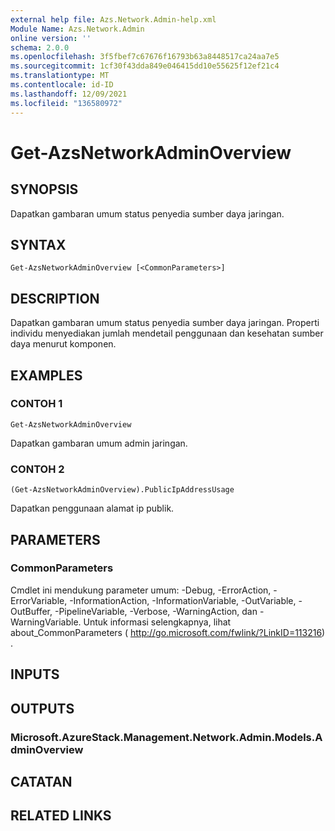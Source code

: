 ```yaml
---
external help file: Azs.Network.Admin-help.xml
Module Name: Azs.Network.Admin
online version: ''
schema: 2.0.0
ms.openlocfilehash: 3f5fbef7c67676f16793b63a8448517ca24aa7e5
ms.sourcegitcommit: 1cf30f43dda849e046415dd10e55625f12ef21c4
ms.translationtype: MT
ms.contentlocale: id-ID
ms.lasthandoff: 12/09/2021
ms.locfileid: "136580972"
---
```

# Get-AzsNetworkAdminOverview

## SYNOPSIS
Dapatkan gambaran umum status penyedia sumber daya jaringan.

## SYNTAX

```
Get-AzsNetworkAdminOverview [<CommonParameters>]
```

## DESCRIPTION
Dapatkan gambaran umum status penyedia sumber daya jaringan. Properti individu menyediakan jumlah mendetail penggunaan dan kesehatan sumber daya menurut komponen.

## EXAMPLES

### CONTOH 1
```
Get-AzsNetworkAdminOverview
```

Dapatkan gambaran umum admin jaringan.

### CONTOH 2
```
(Get-AzsNetworkAdminOverview).PublicIpAddressUsage
```

Dapatkan penggunaan alamat ip publik.

## PARAMETERS

### CommonParameters
Cmdlet ini mendukung parameter umum: -Debug, -ErrorAction, -ErrorVariable, -InformationAction, -InformationVariable, -OutVariable, -OutBuffer, -PipelineVariable, -Verbose, -WarningAction, dan -WarningVariable. Untuk informasi selengkapnya, lihat about_CommonParameters ( http://go.microsoft.com/fwlink/?LinkID=113216) .

## INPUTS

## OUTPUTS

### Microsoft.AzureStack.Management.Network.Admin.Models.AdminOverview

## CATATAN

## RELATED LINKS
